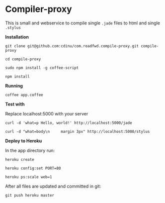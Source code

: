 Compiler-proxy
==============

This is small and webservice to compile single `.jade` files to html and single `.stylus`

**Installation**

`git clone git@github.com:cdinu/com.readfwd.compile-proxy.git compile-proxy`

`cd compile-proxy`

`sudo npm install -g coffee-script`

`npm install`


**Running**

`coffee app.coffee`

**Test with**

Replace localhost:5000 with your server

`curl -d 'what=p Hello, world!' http://localhost:5000/jade`

`curl -d "what=body\n    
  margin 3px" http://localhost:5000/stylus`


**Deploy to Heroku**

In the app directory run:

`heroku create`

`heroku config:set PORT=80`

`heroku ps:scale web=1`

After all files are updated and committed in git:

`git push heroku master`